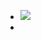 - ![](https://peach-geographical-bat-397.mypinata.cloud/ipfs/QmaBbvZHu2c4cSaeHfxPzhSTof351YMitjsYz1ja9zrf18)
-